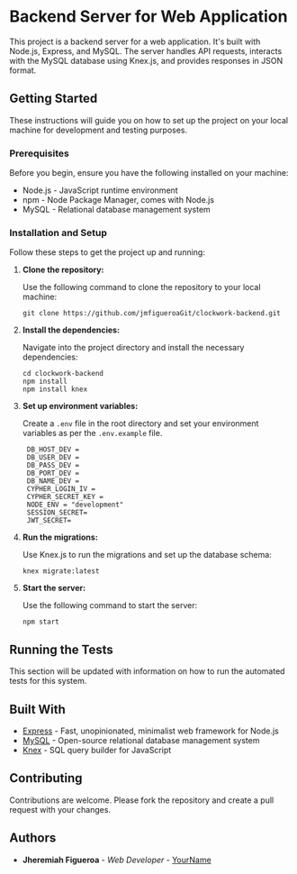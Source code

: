 # Backend Server for Web Application

This project is a backend server for a web application. It's built with Node.js, Express, and MySQL. The server handles API requests, interacts with the MySQL database using Knex.js, and provides responses in JSON format.

## Getting Started

These instructions will guide you on how to set up the project on your local machine for development and testing purposes.

### Prerequisites

Before you begin, ensure you have the following installed on your machine:

- Node.js - JavaScript runtime environment
- npm - Node Package Manager, comes with Node.js
- MySQL - Relational database management system

### Installation and Setup

Follow these steps to get the project up and running:

1. **Clone the repository:**

   Use the following command to clone the repository to your local machine:

   ```
   git clone https://github.com/jmfigueroaGit/clockwork-backend.git
   ```

2. **Install the dependencies:**

   Navigate into the project directory and install the necessary dependencies:

   ```
   cd clockwork-backend
   npm install
   npm install knex
   ```

3. **Set up environment variables:**

   Create a `.env` file in the root directory and set your environment variables as per the `.env.example` file.

   ```
    DB_HOST_DEV =
    DB_USER_DEV =
    DB_PASS_DEV =
    DB_PORT_DEV =
    DB_NAME_DEV =
    CYPHER_LOGIN_IV =
    CYPHER_SECRET_KEY =
    NODE_ENV = "development"
    SESSION_SECRET=
    JWT_SECRET=

   ```

4. **Run the migrations:**

   Use Knex.js to run the migrations and set up the database schema:

   ```
   knex migrate:latest
   ```

5. **Start the server:**

   Use the following command to start the server:

   ```
   npm start
   ```

## Running the Tests

This section will be updated with information on how to run the automated tests for this system.

## Built With

- [Express](https://expressjs.com/) - Fast, unopinionated, minimalist web framework for Node.js
- [MySQL](https://www.mysql.com/) - Open-source relational database management system
- [Knex](http://knexjs.org/) - SQL query builder for JavaScript

## Contributing

Contributions are welcome. Please fork the repository and create a pull request with your changes.

## Authors

- **Jheremiah Figueroa** - _Web Developer_ - [YourName](https://github.com/jmfigueroaGit)
